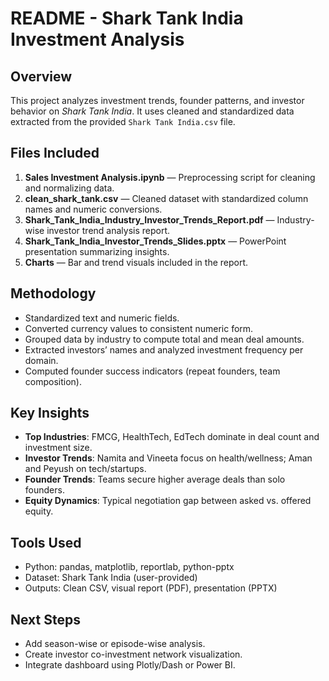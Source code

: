 
# README - Shark Tank India Investment Analysis

## Overview
This project analyzes investment trends, founder patterns, and investor behavior on *Shark Tank India*.
It uses cleaned and standardized data extracted from the provided `Shark Tank India.csv` file.

## Files Included
1. **Sales Investment Analysis.ipynb** — Preprocessing script for cleaning and normalizing data.
2. **clean_shark_tank.csv** — Cleaned dataset with standardized column names and numeric conversions.
3. **Shark_Tank_India_Industry_Investor_Trends_Report.pdf** — Industry-wise investor trend analysis report.
4. **Shark_Tank_India_Investor_Trends_Slides.pptx** — PowerPoint presentation summarizing insights.
5. **Charts** — Bar and trend visuals included in the report.

## Methodology
- Standardized text and numeric fields.
- Converted currency values to consistent numeric form.
- Grouped data by industry to compute total and mean deal amounts.
- Extracted investors’ names and analyzed investment frequency per domain.
- Computed founder success indicators (repeat founders, team composition).

## Key Insights
- **Top Industries**: FMCG, HealthTech, EdTech dominate in deal count and investment size.
- **Investor Trends**: Namita and Vineeta focus on health/wellness; Aman and Peyush on tech/startups.
- **Founder Trends**: Teams secure higher average deals than solo founders.
- **Equity Dynamics**: Typical negotiation gap between asked vs. offered equity.

## Tools Used
- Python: pandas, matplotlib, reportlab, python-pptx
- Dataset: Shark Tank India (user-provided)
- Outputs: Clean CSV, visual report (PDF), presentation (PPTX)

## Next Steps
- Add season-wise or episode-wise analysis.
- Create investor co-investment network visualization.
- Integrate dashboard using Plotly/Dash or Power BI.

